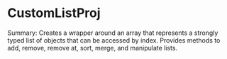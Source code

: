# CustomListProj
Summary: Creates a wrapper around an array that represents a strongly typed list of objects that can be accessed by index. 
Provides methods to add, remove, remove at, sort, merge, and manipulate lists.
